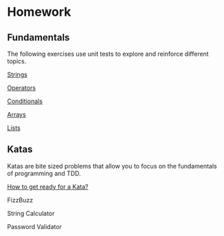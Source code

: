 # Homework

## Fundamentals

The following exercises use unit tests to explore and reinforce different topics.

[Strings](https://github.com/WeCanCodeIT/cs-strings-homework)

[Operators](https://github.com/WeCanCodeIT/cs-operators-homework)

[Conditionals](https://github.com/WeCanCodeIT/cs-conditionals-homework)

[Arrays](https://github.com/WeCanCodeIT/cs-arrays-homework)

[Lists](https://github.com/WeCanCodeIT/cs-lists-homework)


## Katas

Katas are bite sized problems that allow you to focus on the fundamentals of programming and TDD.

[How to get ready for a Kata?](https://docs.google.com/document/d/1EcmAcu6wGzgVpbuycicXjci6qIchfmbVUVTdbDB1-dc/edit?usp=sharing)

FizzBuzz

String Calculator

Password Validator

